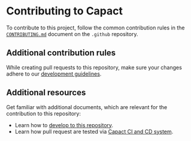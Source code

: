 # Contributing to Capact

To contribute to this project, follow the common contribution rules in the [`CONTRIBUTING.md`](https://github.com/capactio/.github/blob/main/CONTRIBUTING.md) document on the `.github` repository.

## Additional contribution rules

While creating pull requests to this repository, make sure your changes adhere to our [development guidelines](https://capact.io/docs/development/development-guidelines).

## Additional resources

Get familiar with additional documents, which are relevant for the contribution to this repository:

- Learn how to [develop to this repository](https://capact.io/docs/development/development-guide).
- Learn how pull request are tested via [Capact CI and CD system](https://capact.io/docs/development/ci).
